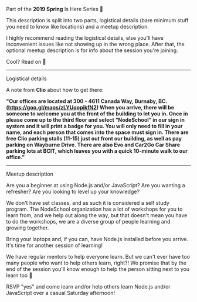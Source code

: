 Part of the **2019 Spring** Is Here Series **🌻**

This description is split into two parts, logistical details (bare minimum stuff you need to know like locations) and a meetup description. 

I highly recommend reading the logistical details, else you'll have inconvenient issues like not showing up in the wrong place. After that, the optional meetup description is for info about the session you're joining.

Cool? Read on 🙂

----

Logistical details

A note from **Clio** about how to get there:

**"Our offices are located at 300 - 4611 Canada Way, Burnaby, BC. (https://goo.gl/maps/zLYUqopikfN2) When you arrive, there will be someone to welcome you at the front of the building to let you in. Once in please come up to the third floor and select “NodeSchool” in our sign in system and it will print a badge for you. You will only need to fill in your name, and each person that comes into the space must sign in. There are free Clio parking stalls (11-15) just out front our building, as well as pay parking on Wayburne Drive. There are also Evo and Car2Go Car Share parking lots at BCIT, which leaves you with a quick 10-minute walk to our office."**

----

Meetup description

Are you a beginner at using Node.js and/or JavaScript? Are you wanting a refresher? Are you looking to level up your knowledge? 

We don't have set classes, and as such it is considered a self study program. The NodeSchool organization has a lot of workshops for you to learn from, and we help out along the way, but that doesn't mean you have to do the workshops, we are a diverse group of people learning and growing together.

Bring your laptops and, if you can, have Node.js installed before you arrive. It's time for another session of learning!

We have regular mentors to help everyone learn. But we can't ever have too many people who want to help others learn, right?! We promise that by the end of the session you'll know enough to help the person sitting next to you learn too 💪

RSVP "yes" and come learn and/or help others learn Node.js and/or JavaScript over a casual Saturday afternoon! 
